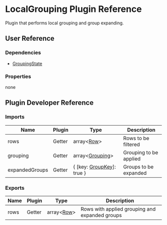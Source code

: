 # LocalGrouping Plugin Reference

Plugin that performs local grouping and group expanding.

## User Reference

### Dependencies

- [GroupingState](grouping-state.md)

### Properties

none

## Plugin Developer Reference

### Imports

Name | Plugin | Type | Description
-----|--------|------|------------
rows | Getter | array&lt;[Row](datagrid.md#row)&gt; | Rows to be filtered
grouping | Getter | array&lt;[Grouping](grouping-state.md#grouping)&gt; | Grouping to be applied
expandedGroups | Getter | { [key: [GroupKey](grouping-state.md#group-key)]: true } | Groups to be expanded

### Exports

Name | Plugin | Type | Description
-----|--------|------|------------
rows | Getter | array&lt;[Row](datagrid.md#row)&gt; | Rows with applied grouping and expanded groups
